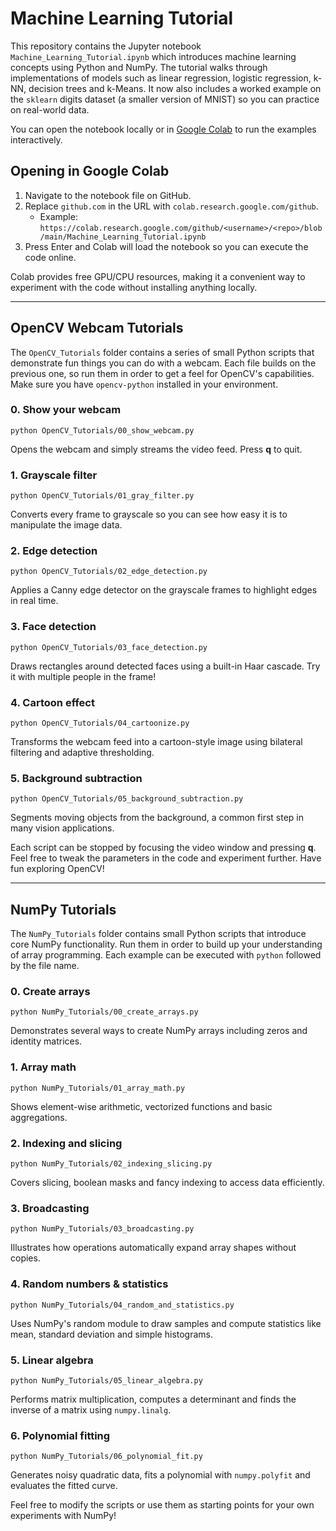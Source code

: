 # Machine Learning Tutorial

This repository contains the Jupyter notebook `Machine_Learning_Tutorial.ipynb` which introduces machine learning concepts using Python and NumPy. The tutorial walks through implementations of models such as linear regression, logistic regression, k-NN, decision trees and k-Means. It now also includes a worked example on the `sklearn` digits dataset (a smaller version of MNIST) so you can practice on real-world data.

You can open the notebook locally or in [Google Colab](https://colab.research.google.com/) to run the examples interactively.

## Opening in Google Colab

1. Navigate to the notebook file on GitHub.
2. Replace `github.com` in the URL with `colab.research.google.com/github`.
   - Example: `https://colab.research.google.com/github/<username>/<repo>/blob/main/Machine_Learning_Tutorial.ipynb`
3. Press Enter and Colab will load the notebook so you can execute the code online.

Colab provides free GPU/CPU resources, making it a convenient way to experiment with the code without installing anything locally.

---

## OpenCV Webcam Tutorials

The `OpenCV_Tutorials` folder contains a series of small Python scripts that demonstrate fun things you can do with a webcam. Each file builds on the previous one, so run them in order to get a feel for OpenCV's capabilities. Make sure you have `opencv-python` installed in your environment.

### 0. Show your webcam
`python OpenCV_Tutorials/00_show_webcam.py`

Opens the webcam and simply streams the video feed. Press **q** to quit.

### 1. Grayscale filter
`python OpenCV_Tutorials/01_gray_filter.py`

Converts every frame to grayscale so you can see how easy it is to manipulate the image data.

### 2. Edge detection
`python OpenCV_Tutorials/02_edge_detection.py`

Applies a Canny edge detector on the grayscale frames to highlight edges in real time.

### 3. Face detection
`python OpenCV_Tutorials/03_face_detection.py`

Draws rectangles around detected faces using a built-in Haar cascade. Try it with multiple people in the frame!

### 4. Cartoon effect
`python OpenCV_Tutorials/04_cartoonize.py`

Transforms the webcam feed into a cartoon-style image using bilateral filtering and adaptive thresholding.

### 5. Background subtraction
`python OpenCV_Tutorials/05_background_subtraction.py`

Segments moving objects from the background, a common first step in many vision applications.

Each script can be stopped by focusing the video window and pressing **q**. Feel free to tweak the parameters in the code and experiment further. Have fun exploring OpenCV!

---

## NumPy Tutorials

The `NumPy_Tutorials` folder contains small Python scripts that introduce
core NumPy functionality. Run them in order to build up your understanding
of array programming. Each example can be executed with `python` followed
by the file name.

### 0. Create arrays
`python NumPy_Tutorials/00_create_arrays.py`

Demonstrates several ways to create NumPy arrays including zeros and
identity matrices.

### 1. Array math
`python NumPy_Tutorials/01_array_math.py`

Shows element-wise arithmetic, vectorized functions and basic aggregations.

### 2. Indexing and slicing
`python NumPy_Tutorials/02_indexing_slicing.py`

Covers slicing, boolean masks and fancy indexing to access data efficiently.

### 3. Broadcasting
`python NumPy_Tutorials/03_broadcasting.py`

Illustrates how operations automatically expand array shapes without copies.

### 4. Random numbers & statistics
`python NumPy_Tutorials/04_random_and_statistics.py`

Uses NumPy's random module to draw samples and compute statistics like
mean, standard deviation and simple histograms.

### 5. Linear algebra
`python NumPy_Tutorials/05_linear_algebra.py`

Performs matrix multiplication, computes a determinant and finds the
inverse of a matrix using `numpy.linalg`.

### 6. Polynomial fitting
`python NumPy_Tutorials/06_polynomial_fit.py`

Generates noisy quadratic data, fits a polynomial with `numpy.polyfit`
and evaluates the fitted curve.

Feel free to modify the scripts or use them as starting points for your
own experiments with NumPy!
